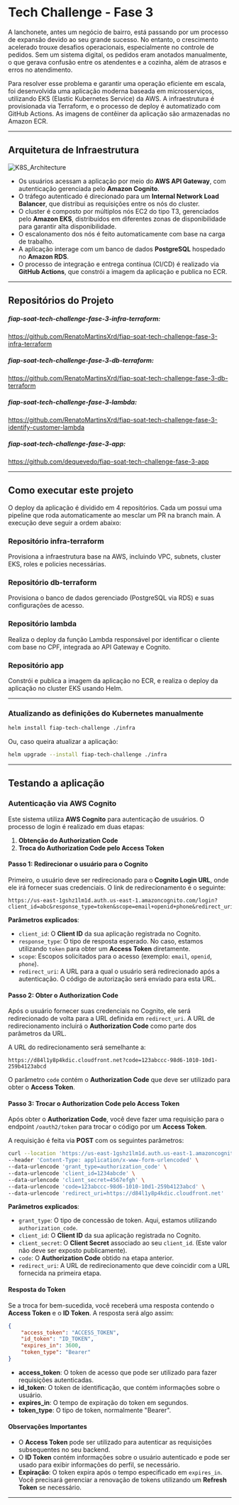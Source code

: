
# Tech Challenge - Fase 3

A lanchonete, antes um negócio de bairro, está passando por um processo de expansão devido ao seu grande sucesso. 
No entanto, o crescimento acelerado trouxe desafios operacionais, especialmente no controle de pedidos. 
Sem um sistema digital, os pedidos eram anotados manualmente, o que gerava confusão entre os atendentes e a cozinha, 
além de atrasos e erros no atendimento.

Para resolver esse problema e garantir uma operação eficiente em escala, 
foi desenvolvida uma aplicação moderna baseada em microsserviços, 
utilizando EKS (Elastic Kubernetes Service) da AWS. 
A infraestrutura é provisionada via Terraform, 
e o processo de deploy é automatizado com GitHub Actions. 
As imagens de contêiner da aplicação são armazenadas no Amazon ECR.

---

## Arquitetura de Infraestrutura

![K8S_Architecture](./assets/InfraArchitecture.png)

- Os usuários acessam a aplicação por meio do **AWS API Gateway**, com autenticação gerenciada pelo **Amazon Cognito**.
- O tráfego autenticado é direcionado para um **Internal Network Load Balancer**, que distribui as requisições entre os nós do cluster.
- O cluster é composto por múltiplos nós EC2 do tipo T3, gerenciados pelo **Amazon EKS**, distribuídos em diferentes zonas de disponibilidade para garantir alta disponibilidade.
- O escalonamento dos nós é feito automaticamente com base na carga de trabalho.
- A aplicação interage com um banco de dados **PostgreSQL** hospedado no **Amazon RDS**.
- O processo de integração e entrega contínua (CI/CD) é realizado via **GitHub Actions**, que constrói a imagem da aplicação e publica no ECR.

---

## Repositórios do Projeto

##### fiap-soat-tech-challenge-fase-3-infra-terraform:
https://github.com/RenatoMartinsXrd/fiap-soat-tech-challenge-fase-3-infra-terraform

##### fiap-soat-tech-challenge-fase-3-db-terraform:
https://github.com/RenatoMartinsXrd/fiap-soat-tech-challenge-fase-3-db-terraform

##### fiap-soat-tech-challenge-fase-3-lambda:
https://github.com/RenatoMartinsXrd/fiap-soat-tech-challenge-fase-3-identify-customer-lambda

##### fiap-soat-tech-challenge-fase-3-app:
https://github.com/dequevedo/fiap-soat-tech-challenge-fase-3-app

---

## Como executar este projeto

O deploy da aplicação é dividido em 4 repositórios. Cada um possui uma pipeline que roda automaticamente ao mesclar um PR na branch main. 
A execução deve seguir a ordem abaixo:

### Repositório infra-terraform
Provisiona a infraestrutura base na AWS, incluindo VPC, subnets, cluster EKS, roles e policies necessárias.

### Repositório db-terraform
Provisiona o banco de dados gerenciado (PostgreSQL via RDS) e suas configurações de acesso.

### Repositório lambda
Realiza o deploy da função Lambda responsável por identificar o cliente com base no CPF, integrada ao API Gateway e Cognito.

### Repositório app
Constrói e publica a imagem da aplicação no ECR, e realiza o deploy da aplicação no cluster EKS usando Helm.

---

### Atualizando as definições do Kubernetes manualmente

```sh
helm install fiap-tech-challenge ./infra
```

Ou, caso queira atualizar a aplicação:

```sh
helm upgrade --install fiap-tech-challenge ./infra
```

---

## Testando a aplicação

### Autenticação via AWS Cognito

Este sistema utiliza **AWS Cognito** para autenticação de usuários. O processo de login é realizado em duas etapas:

1. **Obtenção do Authorization Code**
2. **Troca do Authorization Code pelo Access Token**

#### Passo 1: Redirecionar o usuário para o Cognito

Primeiro, o usuário deve ser redirecionado para o **Cognito Login URL**, onde ele irá fornecer suas credenciais. O link de redirecionamento é o seguinte:

```
https://us-east-1gshz1lm1d.auth.us-east-1.amazoncognito.com/login?client_id=abc&response_type=token&scope=email+openid+phone&redirect_uri=https%3A%2F%2Fd84l1y8p4kdic.cloudfront.net
```

**Parâmetros explicados**:

- `client_id`: O **Client ID** da sua aplicação registrada no Cognito.
- `response_type`: O tipo de resposta esperado. No caso, estamos utilizando `token` para obter um **Access Token** diretamente.
- `scope`: Escopos solicitados para o acesso (exemplo: `email`, `openid`, `phone`).
- `redirect_uri`: A URL para a qual o usuário será redirecionado após a autenticação. O código de autorização será enviado para esta URL.

#### Passo 2: Obter o Authorization Code

Após o usuário fornecer suas credenciais no Cognito, ele será redirecionado de volta para a URL definida em `redirect_uri`. A URL de redirecionamento incluirá o **Authorization Code** como parte dos parâmetros da URL.

A URL do redirecionamento será semelhante a:

```
https://d84l1y8p4kdic.cloudfront.net?code=123abccc-98d6-1010-10d1-259b4123abcd
```

O parâmetro `code` contém o **Authorization Code** que deve ser utilizado para obter o **Access Token**.

#### Passo 3: Trocar o Authorization Code pelo Access Token

Após obter o **Authorization Code**, você deve fazer uma requisição para o endpoint `/oauth2/token` para trocar o código por um **Access Token**.

A requisição é feita via **POST** com os seguintes parâmetros:

```bash
curl --location 'https://us-east-1gshz1lm1d.auth.us-east-1.amazoncognito.com/oauth2/token' \
--header 'Content-Type: application/x-www-form-urlencoded' \
--data-urlencode 'grant_type=authorization_code' \
--data-urlencode 'client_id=1234abcde' \
--data-urlencode 'client_secret=4567efgh' \
--data-urlencode 'code=123abccc-98d6-1010-10d1-259b4123abcd' \
--data-urlencode 'redirect_uri=https://d84l1y8p4kdic.cloudfront.net'
```

**Parâmetros explicados**:

- `grant_type`: O tipo de concessão de token. Aqui, estamos utilizando `authorization_code`.
- `client_id`: O **Client ID** da sua aplicação registrada no Cognito.
- `client_secret`: O **Client Secret** associado ao seu `client_id`. (Este valor não deve ser exposto publicamente).
- `code`: O **Authorization Code** obtido na etapa anterior.
- `redirect_uri`: A URL de redirecionamento que deve coincidir com a URL fornecida na primeira etapa.

#### Resposta do Token

Se a troca for bem-sucedida, você receberá uma resposta contendo o **Access Token** e o **ID Token**. A resposta será algo assim:

```json
{
    "access_token": "ACCESS_TOKEN",
    "id_token": "ID_TOKEN",
    "expires_in": 3600,
    "token_type": "Bearer"
}
```

- **access_token**: O token de acesso que pode ser utilizado para fazer requisições autenticadas.
- **id_token**: O token de identificação, que contém informações sobre o usuário.
- **expires_in**: O tempo de expiração do token em segundos.
- **token_type**: O tipo de token, normalmente "Bearer".

#### Observações Importantes

- O **Access Token** pode ser utilizado para autenticar as requisições subsequentes no seu backend.
- O **ID Token** contém informações sobre o usuário autenticado e pode ser usado para exibir informações do perfil, se necessário.
- **Expiração**: O token expira após o tempo especificado em `expires_in`. Você precisará gerenciar a renovação de tokens utilizando um **Refresh Token** se necessário.

---
